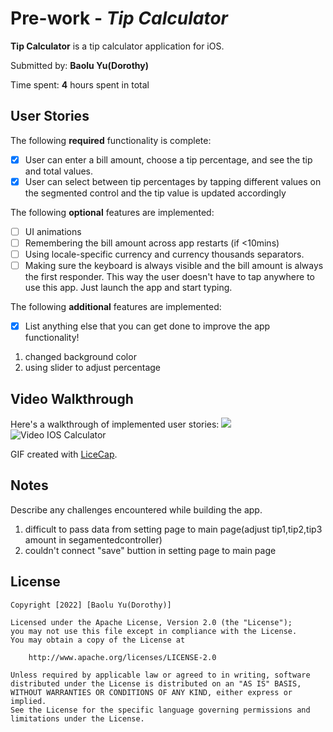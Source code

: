 # Pre-work - *Tip Calculator*

**Tip Calculator** is a tip calculator application for iOS.

Submitted by: **Baolu Yu(Dorothy)**

Time spent: **4** hours spent in total

## User Stories

The following **required** functionality is complete:

* [x] User can enter a bill amount, choose a tip percentage, and see the tip and total values.
* [x] User can select between tip percentages by tapping different values on the segmented control and the tip value is updated accordingly

The following **optional** features are implemented:

* [ ] UI animations
* [ ] Remembering the bill amount across app restarts (if <10mins)
* [ ] Using locale-specific currency and currency thousands separators.
* [ ] Making sure the keyboard is always visible and the bill amount is always the first responder. This way the user doesn't have to tap anywhere to use this app. Just launch the app and start typing.

The following **additional** features are implemented:

- [x] List anything else that you can get done to improve the app functionality!
1. changed background color
2. using slider to adjust percentage

## Video Walkthrough

Here's a walkthrough of implemented user stories:
![](http://g.recordit.co/ZfMC0nu8Gc.gif)
<img src='http://g.recordit.co/ZfMC0nu8Gc.gif' title='Video IOS Calculator' width='' alt='Video IOS Calculator' />

GIF created with [LiceCap](http://www.cockos.com/licecap/).

## Notes

Describe any challenges encountered while building the app.
1. difficult to pass data from setting page to main page(adjust tip1,tip2,tip3 amount in segamentedcontroller)
2. couldn't connect "save" buttion in setting page to main page

## License

    Copyright [2022] [Baolu Yu(Dorothy)]

    Licensed under the Apache License, Version 2.0 (the "License");
    you may not use this file except in compliance with the License.
    You may obtain a copy of the License at

        http://www.apache.org/licenses/LICENSE-2.0

    Unless required by applicable law or agreed to in writing, software
    distributed under the License is distributed on an "AS IS" BASIS,
    WITHOUT WARRANTIES OR CONDITIONS OF ANY KIND, either express or implied.
    See the License for the specific language governing permissions and
    limitations under the License.
